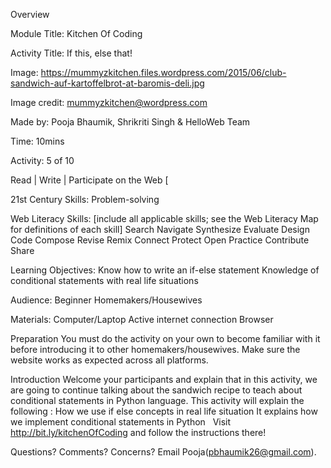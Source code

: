 Overview

Module Title: Kitchen Of Coding

Activity Title: If this, else that!

Image: https://mummyzkitchen.files.wordpress.com/2015/06/club-sandwich-auf-kartoffelbrot-at-baromis-deli.jpg

Image credit: mummyzkitchen@wordpress.com

Made by: Pooja Bhaumik, Shrikriti Singh & HelloWeb Team

Time: 10mins

Activity: 5 of 10

Read | Write | Participate on the Web [

21st Century Skills:
Problem-solving

Web Literacy Skills: [include all applicable skills; see the Web Literacy Map for definitions of each skill]
Search
Navigate
Synthesize
Evaluate
Design
Code
Compose
Revise
Remix
Connect
Protect
Open Practice
Contribute
Share

Learning Objectives:
Know how to write an if-else statement
Knowledge of conditional statements with real life situations

Audience:
Beginner Homemakers/Housewives


Materials:
Computer/Laptop
Active internet connection
Browser


Preparation
You must do the activity on your own to become familiar with it before introducing it to other homemakers/housewives. Make sure the website works as expected across all platforms.


Introduction
Welcome your participants and explain that in this activity, we are going to continue talking about the sandwich recipe to teach about conditional statements in Python language. This activity will explain the following :
How we use if else concepts in real life situation
It explains how we implement conditional statements in Python
 
Visit http://bit.ly/kitchenOfCoding and follow the instructions there!


Questions? Comments? Concerns? Email Pooja(pbhaumik26@gmail.com).
